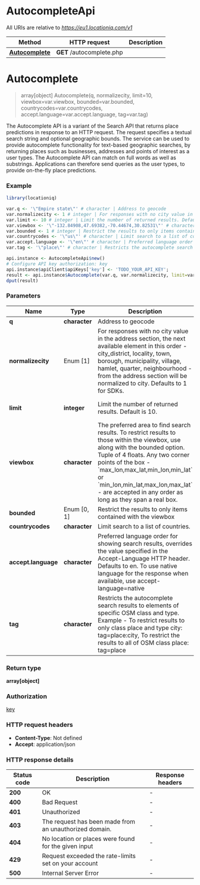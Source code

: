 # AutocompleteApi

All URIs are relative to *https://eu1.locationiq.com/v1*

Method | HTTP request | Description
------------- | ------------- | -------------
[**Autocomplete**](AutocompleteApi.md#Autocomplete) | **GET** /autocomplete.php | 


# **Autocomplete**
> array[object] Autocomplete(q, normalizecity, limit=10, viewbox=var.viewbox, bounded=var.bounded, countrycodes=var.countrycodes, accept.language=var.accept.language, tag=var.tag)



The Autocomplete API is a variant of the Search API that returns place predictions in response to an HTTP request.  The request specifies a textual search string and optional geographic bounds.  The service can be used to provide autocomplete functionality for text-based geographic searches, by returning places such as businesses, addresses and points of interest as a user types. The Autocomplete API can match on full words as well as substrings. Applications can therefore send queries as the user types, to provide on-the-fly place predictions.

### Example
```R
library(locationiq)

var.q <- '\"Empire state\"' # character | Address to geocode
var.normalizecity <- 1 # integer | For responses with no city value in the address section, the next available element in this order - city_district, locality, town, borough, municipality, village, hamlet, quarter, neighbourhood - from the address section will be normalized to city. Defaults to 1 for SDKs.
var.limit <- 10 # integer | Limit the number of returned results. Default is 10.
var.viewbox <- '\"-132.84908,47.69382,-70.44674,30.82531\"' # character | The preferred area to find search results.  To restrict results to those within the viewbox, use along with the bounded option. Tuple of 4 floats. Any two corner points of the box - `max_lon,max_lat,min_lon,min_lat` or `min_lon,min_lat,max_lon,max_lat` - are accepted in any order as long as they span a real box. 
var.bounded <- 1 # integer | Restrict the results to only items contained with the viewbox
var.countrycodes <- '\"us\"' # character | Limit search to a list of countries.
var.accept.language <- '\"en\"' # character | Preferred language order for showing search results, overrides the value specified in the Accept-Language HTTP header. Defaults to en. To use native language for the response when available, use accept-language=native
var.tag <- '\"place\"' # character | Restricts the autocomplete search results to elements of specific OSM class and type.  Example - To restrict results to only class place and type city: tag=place:city, To restrict the results to all of OSM class place: tag=place

api.instance <- AutocompleteApi$new()
# Configure API key authorization: key
api.instance$apiClient$apiKeys['key'] <- 'TODO_YOUR_API_KEY';
result <- api.instance$Autocomplete(var.q, var.normalizecity, limit=var.limit, viewbox=var.viewbox, bounded=var.bounded, countrycodes=var.countrycodes, accept.language=var.accept.language, tag=var.tag)
dput(result)
```

### Parameters

Name | Type | Description  | Notes
------------- | ------------- | ------------- | -------------
 **q** | **character**| Address to geocode | 
 **normalizecity** | Enum [1] | For responses with no city value in the address section, the next available element in this order - city_district, locality, town, borough, municipality, village, hamlet, quarter, neighbourhood - from the address section will be normalized to city. Defaults to 1 for SDKs. | 
 **limit** | **integer**| Limit the number of returned results. Default is 10. | [optional] [default to 10]
 **viewbox** | **character**| The preferred area to find search results.  To restrict results to those within the viewbox, use along with the bounded option. Tuple of 4 floats. Any two corner points of the box - &#x60;max_lon,max_lat,min_lon,min_lat&#x60; or &#x60;min_lon,min_lat,max_lon,max_lat&#x60; - are accepted in any order as long as they span a real box.  | [optional] 
 **bounded** | Enum [0, 1] | Restrict the results to only items contained with the viewbox | [optional] 
 **countrycodes** | **character**| Limit search to a list of countries. | [optional] 
 **accept.language** | **character**| Preferred language order for showing search results, overrides the value specified in the Accept-Language HTTP header. Defaults to en. To use native language for the response when available, use accept-language&#x3D;native | [optional] 
 **tag** | **character**| Restricts the autocomplete search results to elements of specific OSM class and type.  Example - To restrict results to only class place and type city: tag&#x3D;place:city, To restrict the results to all of OSM class place: tag&#x3D;place | [optional] 

### Return type

**array[object]**

### Authorization

[key](../README.md#key)

### HTTP request headers

 - **Content-Type**: Not defined
 - **Accept**: application/json

### HTTP response details
| Status code | Description | Response headers |
|-------------|-------------|------------------|
| **200** | OK |  -  |
| **400** | Bad Request |  -  |
| **401** | Unauthorized |  -  |
| **403** | The request has been made from an unauthorized domain. |  -  |
| **404** | No location or places were found for the given input |  -  |
| **429** | Request exceeded the rate-limits set on your account |  -  |
| **500** | Internal Server Error |  -  |

